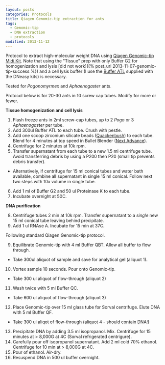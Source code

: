 ```yaml
---
layout: posts
categories: Protocols
title: Qiagen Genomic-tip extraction for ants
tags:
  - Genomic-tip
  - DNA extraction
  - protocols
modified: 2013-11-12
---
```


Protocol to extract high-molecular weight DNA using [Qiagen Genomic-tip Midi Kit](http://www.qiagen.com/products/catalog/sample-technologies/dna-sample-technologies/genomic-dna/blood-and-cell-culture-dna-midi-kit). Note that using the "Tissue" prep with only Buffer G2 for homogenization and lysis [did not work]({% post_url 2013-11-07-genomic-tip-success %}) and a cell lysis buffer (I use the [Buffer ATL](http://www.qiagen.com/products/catalog/lab-essentials-and-accessories/buffer-atl) supplied with the DNeasy kits) is necessary. 

Tested for *Pogonomyrmex* and *Aphaenogaster* ants. 

Protocol below is for 20-30 ants in 10 screw cap tubes. Modify for more or fewer.

**Tissue homogenization and cell lysis**

1) Flash freeze ants in 2ml screw-cap tubes, up to 2 *Pogo* or 3 *Aphaenogaster* per tube. 
2) Add 300ul Buffer ATL to each tube. Crush with pestle.
3) Add one scoop zirconium silicate beads ([Quackenbush](http://www.quackco.com/qbzirc.htm)) to each tube. Blend for 4 minutes at top speed in Bullet Blender ([Next Advance](http://www.nextadvance.com/api/Index.cfm/products.info/c/421/Bullet-Blender)).
4) Centrifuge for 2 minutes at 10k rpm.
5) Transfer supernatant from each tube to a new 1.5 ml centrifuge tube. Avoid transferring debris by using a P200 then P20 (small tip prevents debris transfer).
  - Alternatively, if centrifuge for 15 ml conical tubes and water bath available, combine all supernatant in single 15 ml conical. Follow next two steps with 10x volume in single tube.
6) Add 1 ml of Buffer G2 and 50 ul Proteinase K to each tube.
7) Incubate overnight at 50C.

**DNA purification**

8) Centrifuge tubes 2 min at 10k rpm. Transfer supernatant to a *single* new 15 ml conical tube leaving behind precipitate.
9) Add 1 ul RNAse A. Incubate for 15 min at 37C.

Following standard Qiagen Genomic-tip protocol.

9) Equilibrate Genomic-tip with 4 ml Buffer QBT. Allow all buffer to flow through.
  - Take 300ul aliquot of sample and save for analytical gel (aliquot 1).
10) Vortex sample 10 seconds. Pour onto Genomic-tip.
  - Take 300 ul aliquot of flow-through (aliquot 2)
11) Wash twice with 5 ml Buffer QC.
  - Take 600 ul aliquot of flow-through (aliquot 3)
12) Place Genomic-tip over 15 ml glass tube for Sorval centrifuge. Elute DNA with 5 ml Buffer QF.
  - Take 300 ul aliqot of flow-through (aliquot 4 - should contain DNA!)
13) Precipitate DNA by adding 3.5 ml isopropanol. Mix. Centrifuge for 15 minutes at > 8,000G at 4C (Sorval refrigerated centrigure).
14) Carefully pour off isopropanol supernatant. Add 2 ml cold 70% ethanol. Centrifuge for 10 min at > 8,000G at 4C.
15) Pour of ethanol. Air-dry.
16) Resuspend DNA in 500 ul buffer overnight.

